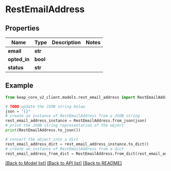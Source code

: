 # RestEmailAddress


## Properties

Name | Type | Description | Notes
------------ | ------------- | ------------- | -------------
**email** | **str** |  | 
**opted_in** | **bool** |  | 
**status** | **str** |  | 

## Example

```python
from keap_core_v2_client.models.rest_email_address import RestEmailAddress

# TODO update the JSON string below
json = "{}"
# create an instance of RestEmailAddress from a JSON string
rest_email_address_instance = RestEmailAddress.from_json(json)
# print the JSON string representation of the object
print(RestEmailAddress.to_json())

# convert the object into a dict
rest_email_address_dict = rest_email_address_instance.to_dict()
# create an instance of RestEmailAddress from a dict
rest_email_address_from_dict = RestEmailAddress.from_dict(rest_email_address_dict)
```
[[Back to Model list]](../README.md#documentation-for-models) [[Back to API list]](../README.md#documentation-for-api-endpoints) [[Back to README]](../README.md)


